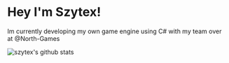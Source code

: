 # Hey I'm Szytex!
Im currently developing my own game engine using C# with my team over at @North-Games

![szytex's github stats](https://github-readme-stats.vercel.app/api?username=szytex&show_icons=true&bg_color=00000000)
